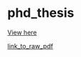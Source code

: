 # phd_thesis

[View here](https://drive.google.com/drive/u/0/folders/1dquKn95-y16_93Pocp4QdWd9eWeNzhDC)

[link_to_raw_pdf](https://github.com/viktoriaschuster/phd_thesis/blob/main/phd_thesis_viktoriaschuster.pdf)
